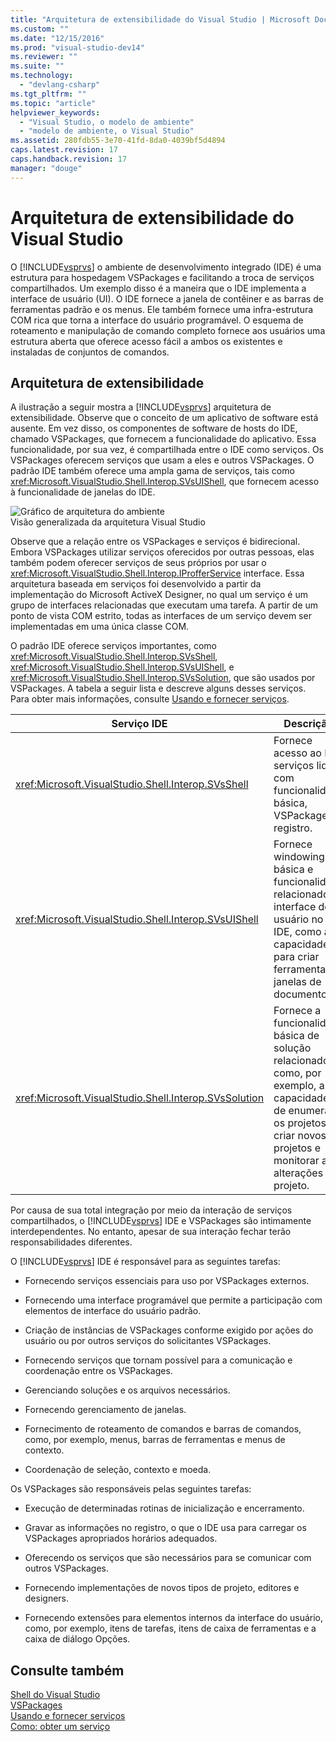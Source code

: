 ```yaml
---
title: "Arquitetura de extensibilidade do Visual Studio | Microsoft Docs"
ms.custom: ""
ms.date: "12/15/2016"
ms.prod: "visual-studio-dev14"
ms.reviewer: ""
ms.suite: ""
ms.technology: 
  - "devlang-csharp"
ms.tgt_pltfrm: ""
ms.topic: "article"
helpviewer_keywords: 
  - "Visual Studio, o modelo de ambiente"
  - "modelo de ambiente, o Visual Studio"
ms.assetid: 280fdb55-3e70-41fd-8da0-4039bf5d4894
caps.latest.revision: 17
caps.handback.revision: 17
manager: "douge"
---
```

# Arquitetura de extensibilidade do Visual Studio
O [!INCLUDE[vsprvs](../code-quality/includes/vsprvs_md.md)] o ambiente de desenvolvimento integrado \(IDE\) é uma estrutura para hospedagem VSPackages e facilitando a troca de serviços compartilhados.  Um exemplo disso é a maneira que o IDE implementa a interface de usuário \(UI\).  O IDE fornece a janela de contêiner e as barras de ferramentas padrão e os menus.  Ele também fornece uma infra\-estrutura COM rica que torna a interface do usuário programável.  O esquema de roteamento e manipulação de comando completo fornece aos usuários uma estrutura aberta que oferece acesso fácil a ambos os existentes e instaladas de conjuntos de comandos.  
  
## Arquitetura de extensibilidade  
 A ilustração a seguir mostra a [!INCLUDE[vsprvs](../code-quality/includes/vsprvs_md.md)] arquitetura de extensibilidade.  Observe que o conceito de um aplicativo de software está ausente.  Em vez disso, os componentes de software de hosts do IDE, chamado VSPackages, que fornecem a funcionalidade do aplicativo.  Essa funcionalidade, por sua vez, é compartilhada entre o IDE como serviços.  Os VSPackages oferecem serviços que usam a eles e outros VSPackages.  O padrão IDE também oferece uma ampla gama de serviços, tais como <xref:Microsoft.VisualStudio.Shell.Interop.SVsUIShell>, que fornecem acesso à funcionalidade de janelas do IDE.  
  
 ![Gráfico de arquitetura do ambiente](~/extensibility/internals/media/environment.gif "environment")  
Visão generalizada da arquitetura Visual Studio  
  
 Observe que a relação entre os VSPackages e serviços é bidirecional.  Embora VSPackages utilizar serviços oferecidos por outras pessoas, elas também podem oferecer serviços de seus próprios por usar o <xref:Microsoft.VisualStudio.Shell.Interop.IProfferService> interface.  Essa arquitetura baseada em serviços foi desenvolvido a partir da implementação do Microsoft ActiveX Designer, no qual um serviço é um grupo de interfaces relacionadas que executam uma tarefa.  A partir de um ponto de vista COM estrito, todas as interfaces de um serviço devem ser implementadas em uma única classe COM.  
  
 O padrão IDE oferece serviços importantes, como <xref:Microsoft.VisualStudio.Shell.Interop.SVsShell>, <xref:Microsoft.VisualStudio.Shell.Interop.SVsUIShell>, e <xref:Microsoft.VisualStudio.Shell.Interop.SVsSolution>, que são usados por VSPackages.  A tabela a seguir lista e descreve alguns desses serviços.  Para obter mais informações, consulte [Usando e fornecer serviços](../extensibility/using-and-providing-services.md).  
  
|Serviço IDE|Descrição|  
|-----------------|---------------|  
|<xref:Microsoft.VisualStudio.Shell.Interop.SVsShell>|Fornece acesso ao IDE serviços lidar com funcionalidade básica, VSPackages e registro.|  
|<xref:Microsoft.VisualStudio.Shell.Interop.SVsUIShell>|Fornece windowing básica e funcionalidade relacionados à interface do usuário no IDE, como a capacidade para criar ferramentas e janelas de documento.|  
|<xref:Microsoft.VisualStudio.Shell.Interop.SVsSolution>|Fornece a funcionalidade básica de solução relacionados, como, por exemplo, a capacidade de enumerar os projetos, criar novos projetos e monitorar as alterações do projeto.|  
  
 Por causa de sua total integração por meio da interação de serviços compartilhados, o [!INCLUDE[vsprvs](../code-quality/includes/vsprvs_md.md)] IDE e VSPackages são intimamente interdependentes.  No entanto, apesar de sua interação fechar terão responsabilidades diferentes.  
  
 O [!INCLUDE[vsprvs](../code-quality/includes/vsprvs_md.md)] IDE é responsável para as seguintes tarefas:  
  
-   Fornecendo serviços essenciais para uso por VSPackages externos.  
  
-   Fornecendo uma interface programável que permite a participação com elementos de interface do usuário padrão.  
  
-   Criação de instâncias de VSPackages conforme exigido por ações do usuário ou por outros serviços do solicitantes VSPackages.  
  
-   Fornecendo serviços que tornam possível para a comunicação e coordenação entre os VSPackages.  
  
-   Gerenciando soluções e os arquivos necessários.  
  
-   Fornecendo gerenciamento de janelas.  
  
-   Fornecimento de roteamento de comandos e barras de comandos, como, por exemplo, menus, barras de ferramentas e menus de contexto.  
  
-   Coordenação de seleção, contexto e moeda.  
  
 Os VSPackages são responsáveis pelas seguintes tarefas:  
  
-   Execução de determinadas rotinas de inicialização e encerramento.  
  
-   Gravar as informações no registro, o que o IDE usa para carregar os VSPackages apropriados horários adequados.  
  
-   Oferecendo os serviços que são necessários para se comunicar com outros VSPackages.  
  
-   Fornecendo implementações de novos tipos de projeto, editores e designers.  
  
-   Fornecendo extensões para elementos internos da interface do usuário, como, por exemplo, itens de tarefas, itens de caixa de ferramentas e a caixa de diálogo Opções.  
  
## Consulte também  
 [Shell do Visual Studio](../extensibility/internals/visual-studio-shell.md)   
 [VSPackages](../extensibility/internals/vspackages.md)   
 [Usando e fornecer serviços](../extensibility/using-and-providing-services.md)   
 [Como: obter um serviço](../Topic/How%20to:%20Get%20a%20Service.md)